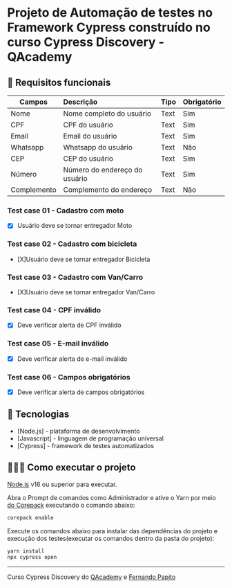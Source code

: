 # Projeto de Automação de testes no Framework Cypress construído no curso Cypress Discovery - QAcademy

## 🔖 Requisitos funcionais


| Campos      | Descrição                             | Tipo     | Obrigatório |
| ------      | :------------------------------------ | -------- | ----------- |
| Nome        | Nome completo do usuário              | Text     | Sim         |
| CPF         | CPF do usuário                        | Text     | Sim         |
| Email       | Email do usuário                      | Text     | Sim         |
| Whatsapp    | Whatsapp do usuário                   | Text     | Não         |
| CEP         | CEP do usuário                        | Text     | Sim         |
| Número      | Número do endereço do usuário         | Text     | Sim         |
| Complemento | Complemento do endereço               | Text     | Não         |



### Test case 01 - Cadastro com moto

- [X] Usuário deve se tornar entregador Moto

### Test case 02 - Cadastro com bicicleta

- [X]Usuário deve se tornar entregador Bicicleta

### Test case 03 - Cadastro com Van/Carro

- [X]Usuário deve se tornar entregador Van/Carro

### Test case 04 - CPF inválido

- [X] Deve verificar alerta de CPF inválido

### Test case 05 - E-mail inválido

- [X] Deve verificar alerta de e-mail inválido

### Test case 06 - Campos obrigatórios

- [X] Deve verificar alerta de campos obrigatórios

## 🚀 Tecnologias

- [Node.js] - plataforma de desenvolvimento
- [Javascript] - linguagem de programação universal
- [Cypress] - framework de testes automatizados

## 👨🏻‍💻 Como executar o projeto

[Node.js](https://nodejs.org/) v16 ou superior para executar.

Abra o Prompt de comandos como Administrador e ative o Yarn por meio [do Corepack](https://nodejs.org/dist/latest/docs/api/corepack.html) executando o comando abaixo:

```sh
corepack enable
```

Execute os comandos abaixo para instalar das dependências do projeto e execução dos testes(executar os comandos dentro da pasta do projeto):

```sh
yarn install
npx cypress open
```

---

Curso Cypress Discovery do [QAcademy](https://www.linkedin.com/company/qacademybr/) e [Fernando Papito](https://www.linkedin.com/in/papitoio/)